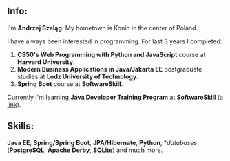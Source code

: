 Info:
-----
I'm **Andrzej Szeląg**. My hometown is Konin in the center of Poland. 

I have always been interested in programming. For last 3 years I completed:
1. **CS50's Web Programming with Python and JavaScript** course at **Harvard University**.
2. **Modern Business Applications in Java/Jakarta EE** postgraduate studies at **Lodz University of Technology**.
3. **Spring Boot** course at **SoftwareSkill**.

Currently I'm learning **Java Developer Training Program** at **SoftwareSkill** (a [link](https://softwareskill.pl/program/java-developer)).

Skills:
------
**Java EE**, **Spring/Spring Boot**, **JPA/Hibernate**, **Python**, **databases* (**PostgreSQL**, **Apache Derby**, **SQLite**) and much more.
